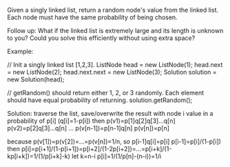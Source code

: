 Given a singly linked list, return a random node's value from the linked list. Each node must have the same probability of being chosen.

Follow up:
What if the linked list is extremely large and its length is unknown to you? Could you solve this efficiently without using extra space?

Example:

// Init a singly linked list [1,2,3].
ListNode head = new ListNode(1);
head.next = new ListNode(2);
head.next.next = new ListNode(3);
Solution solution = new Solution(head);

// getRandom() should return either 1, 2, or 3 randomly. Each element should have equal probability of returning.
solution.getRandom();

Solution:
traverse the list, save/overwrite the result with node i value in a probability of p[i] (q[i]=1-p[i])
then
p(v1)=p[1]q[2]q[3]...q[n]
p(v2)=p[2]q[3]...q[n]
...
p(v[n-1])=p[n-1]q[n]
p(v[n])=p[n]

because p(v[1])=p(v[2])=...=p(v[n])=1/n, so
p[i-1]q[i]=p[i]
p[i-1]=p[i]/(1-p[i])
then
p[i]=p[i+1]/(1-p[i+1])=p[i+2]/(1-2p[i+2])=...=p[i+k]/(1-kp[i+k])=1/(1/p[i+k]-k)
let k=n-i
p[i]=1/(1/p[n]-(n-i))=1/i
